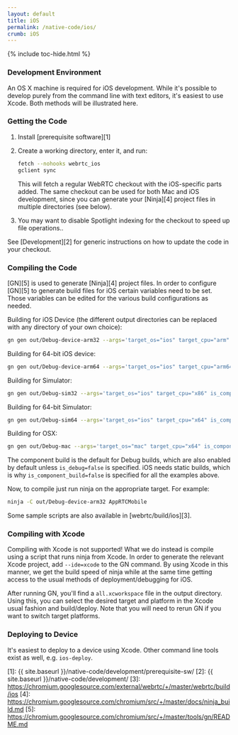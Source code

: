 ```yaml
---
layout: default
title: iOS
permalink: /native-code/ios/
crumb: iOS
---
```



{% include toc-hide.html %}


### Development Environment

An OS X machine is required for iOS development. While it's possible to
develop purely from the command line with text editors, it's easiest to use
Xcode. Both methods will be illustrated here.


### Getting the Code

  1. Install [prerequisite software][1]

  2. Create a working directory, enter it, and run:

     ~~~~~ bash
     fetch --nohooks webrtc_ios
     gclient sync
     ~~~~~

     This will fetch a regular WebRTC checkout with the iOS-specific parts
     added. The same checkout can be used for both Mac and iOS development,
     since you can generate your [Ninja][4] project files in multiple
     directories (see below).

  3. You may want to disable Spotlight indexing for the checkout to speed up
     file operations..

See [Development][2] for generic instructions on how
to update the code in your checkout.


### Compiling the Code

[GN][5] is used to generate [Ninja][4] project files. In order to configure
[GN][5] to generate build files for iOS certain variables need to be set.
Those variables can be edited for the various build configurations as needed.

Building for iOS Device (the different output directories can be replaced with any
directory of your own choice):

~~~~~ bash
gn gen out/Debug-device-arm32 --args='target_os="ios" target_cpu="arm" is_component_build=false'
~~~~~

Building for 64-bit iOS device:

~~~~~ bash
gn gen out/Debug-device-arm64 --args='target_os="ios" target_cpu="arm64" is_component_build=false'
~~~~~

Building for Simulator:

~~~~~ bash
gn gen out/Debug-sim32 --args='target_os="ios" target_cpu="x86" is_component_build=false'
~~~~~

Building for 64-bit Simulator:

~~~~~ bash
gn gen out/Debug-sim64 --args='target_os="ios" target_cpu="x64" is_component_build=false'
~~~~~

Building for OSX:

~~~~~ bash
gn gen out/Debug-mac --args='target_os="mac" target_cpu="x64" is_component_build=false'
~~~~~

The component build is the default for Debug builds, which are also enabled by
default unless `is_debug=false` is specified. iOS needs static builds, which is
why `is_component_build=false` is specified for all the examples above.


Now, to compile just run ninja on the appropriate target. For example:

~~~~~ bash
ninja -C out/Debug-device-arm32 AppRTCMobile
~~~~~

Some sample scripts are also available in [webrtc/build/ios][3].


### Compiling with Xcode

Compiling with Xcode is not supported! What we do instead is compile using a
script that runs ninja from Xcode. In order to generate the relevant Xcode
project, add `--ide=xcode` to the GN command. By using Xcode in this manner, we
get the build speed of ninja while at the same time getting access to the usual
methods of deployment/debugging for iOS.

After running GN, you'll find a `all.xcworkspace` file in the output directory.
Using this, you can select the desired target and platform in the Xcode usual
fashion and build/deploy. Note that you will need to rerun GN if you want to
switch target platforms.


### Deploying to Device

It's easiest to deploy to a device using Xcode. Other command line tools exist
as well, e.g. `ios-deploy`.


[1]: {{ site.baseurl }}/native-code/development/prerequisite-sw/
[2]: {{ site.baseurl }}/native-code/development/
[3]: https://chromium.googlesource.com/external/webrtc/+/master/webrtc/build/ios
[4]: https://chromium.googlesource.com/chromium/src/+/master/docs/ninja_build.md
[5]: https://chromium.googlesource.com/chromium/src/+/master/tools/gn/README.md
